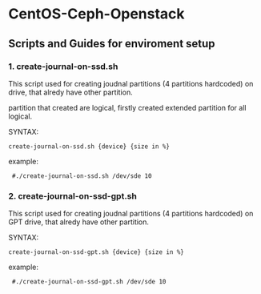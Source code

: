 # CentOS-Ceph-Openstack

## Scripts and Guides for enviroment setup

### 1. create-journal-on-ssd.sh ###
This script used for creating joudnal partitions (4 partitions hardcoded) on drive, that alredy have other partition.

partition that created are logical, firstly created extended partition for all logical.

SYNTAX:

```create-journal-on-ssd.sh {device} {size in %}```

example:

``` #./create-journal-on-ssd.sh /dev/sde 10```

### 2. create-journal-on-ssd-gpt.sh ###
This script used for creating joudnal partitions (4 partitions hardcoded) on GPT drive, that alredy have other partition.


SYNTAX:

```create-journal-on-ssd-gpt.sh {device} {size in %}```

example:

``` #./create-journal-on-ssd-gpt.sh /dev/sde 10```
